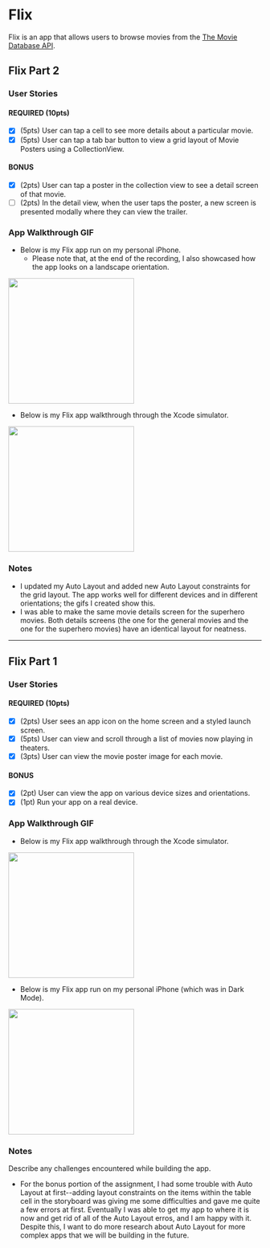 # Flix

Flix is an app that allows users to browse movies from the [The Movie Database API](http://docs.themoviedb.apiary.io/#).


## Flix Part 2

### User Stories

#### REQUIRED (10pts)
- [x] (5pts) User can tap a cell to see more details about a particular movie.
- [x] (5pts) User can tap a tab bar button to view a grid layout of Movie Posters using a CollectionView.

#### BONUS
- [x] (2pts) User can tap a poster in the collection view to see a detail screen of that movie.
- [ ] (2pts) In the detail view, when the user taps the poster, a new screen is presented modally where they can view the trailer.

### App Walkthrough GIF

- Below is my Flix app run on my personal iPhone.
  - Please note that, at the end of the recording, I also showcased how the app looks on a landscape orientation. 

<img src="http://g.recordit.co/Rwk4mWgCO1.gif" width=250><br>

- Below is my Flix app walkthrough through the Xcode simulator.

<img src="http://g.recordit.co/zmCTfBI2S8.gif" width=250><br>


### Notes
- I updated my Auto Layout and added new Auto Layout constraints for the grid layout. The app works well for different devices and in different orientations; the gifs I created show this.  
- I was able to make the same movie details screen for the superhero movies. Both details screens (the one for the general movies and the one for the superhero movies) have an identical layout for neatness. 

---

## Flix Part 1

### User Stories

#### REQUIRED (10pts)
- [x] (2pts) User sees an app icon on the home screen and a styled launch screen.
- [x] (5pts) User can view and scroll through a list of movies now playing in theaters.
- [x] (3pts) User can view the movie poster image for each movie.

#### BONUS
- [x] (2pt) User can view the app on various device sizes and orientations.
- [x] (1pt) Run your app on a real device.

### App Walkthrough GIF

- Below is my Flix app walkthrough through the Xcode simulator.

<img src="http://g.recordit.co/721qzbHBpf.gif" width=250><br>

- Below is my Flix app run on my personal iPhone (which was in Dark Mode). 

<img src="http://g.recordit.co/2itQSwbI7S.gif" width=250><br>

### Notes
Describe any challenges encountered while building the app.
- For the bonus portion of the assignment, I had some trouble with Auto Layout at first--adding layout constraints on the items within the table cell in the storyboard was giving me some difficulties and gave me quite a few errors at first. Eventually I was able to get my app to where it is now and get rid of all of the Auto Layout erros, and I am happy with it. Despite this, I want to do more research about Auto Layout for more complex apps that we will be building in the future. 
